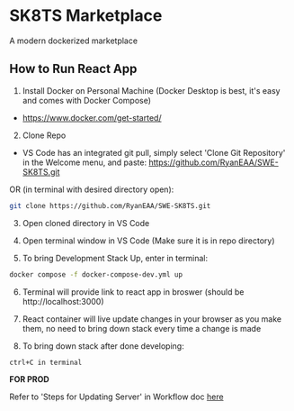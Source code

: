 # SK8TS Marketplace
A modern dockerized marketplace

## How to Run React App
1. Install Docker on Personal Machine (Docker Desktop is best, it's easy and comes with Docker Compose)
- https://www.docker.com/get-started/


2. Clone Repo
- VS Code has an integrated git pull, simply select 'Clone Git Repository' in the Welcome menu, and paste: https://github.com/RyanEAA/SWE-SK8TS.git

OR (in terminal with desired directory open): 

```bash
git clone https://github.com/RyanEAA/SWE-SK8TS.git
```

3. Open cloned directory in VS Code

4. Open terminal window in VS Code (Make sure it is in repo directory)

5. To bring Development Stack Up, enter in terminal:
```bash
docker compose -f docker-compose-dev.yml up 
```

6. Terminal will provide link to react app in broswer (should be http://localhost:3000)

7. React container will live update changes in your browser as you make them, no need to bring down stack every time a change is made

8. To bring down stack after done developing:
```bash
ctrl+C in terminal
```

**FOR PROD**

Refer to 'Steps for Updating Server' in Workflow doc [here](https://docs.google.com/document/d/1IojwFd1zUnN7TnXTdWqdtCXtd6bfBKNjaWSX3H5igA0/edit?tab=t.0#heading=h.z0azt38yo1a7
)